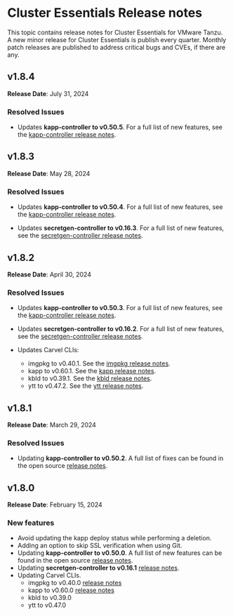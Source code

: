 # Cluster Essentials Release notes

This topic contains release notes for Cluster Essentials for VMware Tanzu. A new minor release for Cluster Essentials is publish every quarter. Monthly patch releases are published to address critical bugs and CVEs, if there are any.

## <a id='1-8-4'></a> v1.8.4

**Release Date**: July 31, 2024

### <a id='1-8-3-resolved-issues'></a> Resolved Issues

- Updates **kapp-controller to v0.50.5**. For a full list of new features, see the
  [kapp-controller release notes](https://github.com/carvel-dev/kapp-controller/releases/tag/v0.50.5).

## <a id='1-8-3'></a> v1.8.3

**Release Date**: May 28, 2024

### <a id='1-8-3-resolved-issues'></a> Resolved Issues

- Updates **kapp-controller to v0.50.4**. For a full list of new features, see the
  [kapp-controller release notes](https://github.com/carvel-dev/kapp-controller/releases/tag/v0.50.4).

- Updates **secretgen-controller to v0.16.3**. For a full list of new features, see the
  [secretgen-controller release notes](https://github.com/carvel-dev/secretgen-controller/releases/tag/v0.16.3).

## <a id='1-8-2'></a> v1.8.2

**Release Date**: April 30, 2024

### <a id='1-8-2-resolved-issues'></a> Resolved Issues

- Updates **kapp-controller to v0.50.3**. For a full list of new features, see the
  [kapp-controller release notes](https://github.com/carvel-dev/kapp-controller/releases/tag/v0.50.3).

- Updates **secretgen-controller to v0.16.2**. For a full list of new features, see the
  [secretgen-controller release notes](https://github.com/carvel-dev/secretgen-controller/releases/tag/v0.16.2).

- Updates Carvel CLIs:
    - imgpkg to v0.40.1. See the [imgpkg release notes](https://github.com/carvel-dev/imgpkg/releases/tag/v0.40.1).
    - kapp to v0.60.1. See the [kapp release notes](https://github.com/carvel-dev/kapp/releases/tag/v0.60.1).
    - kbld to v0.39.1. See the [kbld release notes](https://github.com/carvel-dev/kbld/releases/tag/v0.39.1).
    - ytt to v0.47.2. See the [ytt release notes](https://github.com/carvel-dev/ytt/releases/tag/v0.47.2).

## <a id='1-8-1'></a> v1.8.1

**Release Date**: March 29, 2024

### <a id='1-8-1-resolved-issues'></a> Resolved Issues
* Updating **kapp-controller to v0.50.2**. A full list of fixes can be found in the open source [release notes](https://github.com/carvel-dev/kapp-controller/releases/tag/v0.50.2).

## <a id='1-8'></a> v1.8.0

**Release Date**: February 15, 2024

### <a id='1-8-new-features'></a> New features

- Avoid updating the kapp deploy status while performing a deletion.
- Adding an option to skip SSL verification when using Git.
- Updating **kapp-controller to v0.50.0**. A full list of new features can be found in the open source [release notes](https://github.com/carvel-dev/kapp-controller/releases/tag/v0.50.0).
- Updating **secretgen-controller to v0.16.1** [release notes](https://github.com/carvel-dev/secretgen-controller/releases/tag/v0.16.0).
- Updating Carvel CLIs.
    * imgpkg to v0.40.0 [release notes](https://github.com/carvel-dev/imgpkg/releases/tag/v0.40.0)
    * kapp to v0.60.0 [release notes](https://github.com/carvel-dev/kapp/releases/tag/v0.60.0)
    * kbld to v0.39.0
    * ytt to v0.47.0
